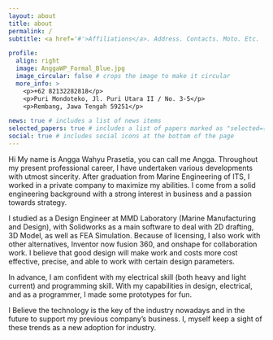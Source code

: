 ```yaml
---
layout: about
title: about
permalink: /
subtitle: <a href='#'>Affiliations</a>. Address. Contacts. Moto. Etc.

profile:
  align: right
  image: AnggaWP_Formal_Blue.jpg
  image_circular: false # crops the image to make it circular
  more_info: >
    <p>+62 82132282818</p>
    <p>Puri Mondoteko, Jl. Puri Utara II / No. 3-5</p>
    <p>Rembang, Jawa Tengah 59251</p>

news: true # includes a list of news items
selected_papers: true # includes a list of papers marked as "selected={true}"
social: true # includes social icons at the bottom of the page
---
```


Hi My name is Angga Wahyu Prasetia, you can call me Angga. Throughout my present professional career, I have undertaken various developments with utmost sincerity. After graduation from Marine Engineering of ITS, I worked in a private company to maximize my abilities. I come from a solid engineering background with a strong interest in business and a passion towards strategy.

I studied as a Design Engineer at MMD Laboratory (Marine Manufacturing and Design), with Solidworks as a main software to deal with 2D drafting, 3D Model, as well as FEA Simulation. Because of licensing, I also work with other alternatives, Inventor now fusion 360, and onshape for collaboration work. I believe that good design will make work and costs more cost effective, precise, and able to work with certain design parameters.

In advance, I am confident with my electrical skill (both heavy and light current) and programming skill. With my capabilities in design, electrical, and as a programmer, I made some prototypes for fun.

I Believe the technology is the key of the industry nowadays and in the future to support my previous company’s business. I, myself keep a sight of these trends as a new adoption for industry.

<!-- Write your biography here. Tell the world about yourself. Link to your favorite [subreddit](http://reddit.com). You can put a picture in, too. The code is already in, just name your picture `prof_pic.jpg` and put it in the `img/` folder.

Put your address / P.O. box / other info right below your picture. You can also disable any of these elements by editing `profile` property of the YAML header of your `_pages/about.md`. Edit `_bibliography/papers.bib` and Jekyll will render your [publications page](/al-folio/publications/) automatically.

Link to your social media connections, too. This theme is set up to use [Font Awesome icons](https://fontawesome.com/) and [Academicons](https://jpswalsh.github.io/academicons/), like the ones below. Add your Facebook, Twitter, LinkedIn, Google Scholar, or just disable all of them. -->

